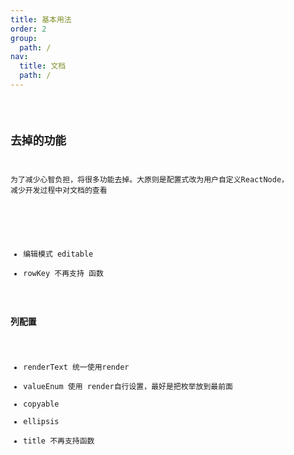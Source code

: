 ```yaml
---
title: 基本用法
order: 2
group:
  path: /
nav:
  title: 文档
  path: /
---
```



<code src="./demos/basic.jsx"   background="#f5f5f5" />


## 去掉的功能
为了减少心智负担，将很多功能去掉。大原则是配置式改为用户自定义ReactNode， 减少开发过程中对文档的查看

### 
- 编辑模式 editable
- rowKey 不再支持 函数

### 列配置
 - renderText 统一使用render
 - valueEnum  使用 render自行设置，最好是把枚举放到最前面
 - copyable
 - ellipsis 
 - title 不再支持函数
